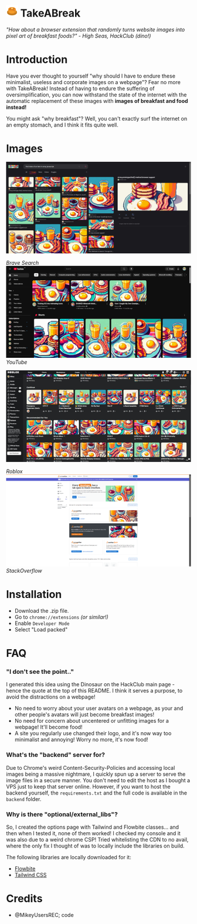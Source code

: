 # <img src="metadata/TakeABreak.png" width=32 height=32 style="display: block margin: 0 auto"> TakeABreak
*"How about a browser extension that randomly turns website images into pixel art of breakfast foods?" - High Seas, HackClub (dino!)*

# Introduction
Have you ever thought to yourself "why should I have to endure these minimalist, useless and corporate images on a webpage"? Fear no more with TakeABreak! Instead of having to endure the suffering of oversimplification, you can now withstand the state of the internet with the automatic replacement of these images with **images of breakfast and food instead!**

You might ask "why breakfast"? Well, you can't exactly surf the internet on an empty stomach, and I think it fits quite well.

# Images
<img src="metadata/attachments/brave.jpg">

_Brave Search_
<img src="metadata/attachments/youtube.jpg">
_YouTube_

<img src="metadata/attachments/roblox.jpg">

_Roblox_
<img src="metadata/attachments/stackoverflow.png">
_StackOverflow_

# Installation
- Download the .zip file.
- Go to `chrome://extensions` _(or similar!)_
- Enable `Developer Mode`
- Select "Load packed"


# FAQ
### "I don't see the point.."
I generated this idea using the Dinosaur on the HackClub main page - hence the quote at the top of this README. I think it serves a purpose, to avoid the distractions on a webpage!
- No need to worry about your user avatars on a webpage, as your and other people's avatars will just become breakfast images!
- No need for concern about uncentered or unfitting images for a webpage! It'll become food!
- A site you regularly use changed their logo, and it's now way too minimalist and annoying! Worry no more, it's now food!

### What's the "backend" server for?
Due to Chrome's weird Content-Security-Policies and accessing local images being a massive nightmare, I quickly spun up a server to serve the image files in a secure manner. You don't need to edit the host as I bought a VPS just to keep that server online. However, if you want to host the backend yourself, the `requirements.txt` and the full code is available in the `backend` folder.

### Why is there "optional/external_libs"?
So, I created the options page with Tailwind and Flowbite classes... and then when I tested it, none of them worked! I checked my console and it was also due to a weird chrome CSP! Tried whitelisting the CDN to no avail, where the only fix I thought of was to locally include the libraries on build.

The following libraries are locally downloaded for it:
- [Flowbite](https://cdn.jsdelivr.net/npm/flowbite@3.0.0/dist/flowbite.min.js)
- [Tailwind CSS](https://unpkg.com/@tailwindcss/browser@4)

# Credits
- @MikeyUsersREC; code


